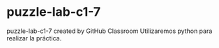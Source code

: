 # puzzle-lab-c1-7
puzzle-lab-c1-7 created by GitHub Classroom
Utilizaremos python para realizar la práctica.

